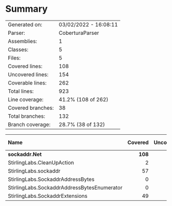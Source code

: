﻿# Summary
|||
|:---|:---|
| Generated on: | 03/02/2022 - 16:08:11 |
| Parser: | CoberturaParser |
| Assemblies: | 1 |
| Classes: | 5 |
| Files: | 5 |
| Covered lines: | 108 |
| Uncovered lines: | 154 |
| Coverable lines: | 262 |
| Total lines: | 923 |
| Line coverage: | 41.2% (108 of 262) |
| Covered branches: | 38 |
| Total branches: | 132 |
| Branch coverage: | 28.7% (38 of 132) |

|**Name**|**Covered**|**Uncovered**|**Coverable**|**Total**|**Line coverage**|**Covered**|**Total**|**Branch coverage**|
|:---|---:|---:|---:|---:|---:|---:|---:|---:|
|**sockaddr.Net**|**108**|**154**|**262**|**923**|**41.2%**|**38**|**132**|**28.7%**|
|StirlingLabs.CleanUpAction|2|1|3|14|66.6%|0|0||
|StirlingLabs.sockaddr|57|60|117|499|48.7%|22|64|34.3%|
|StirlingLabs.SockaddrAddressBytes|0|29|29|110|0%|0|10|0%|
|StirlingLabs.SockaddrAddressBytesEnumerator|0|16|16|45|0%|0|2|0%|
|StirlingLabs.SockaddrExtensions|49|48|97|255|50.5%|16|56|28.5%|
